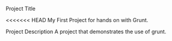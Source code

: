 Project Title

<<<<<<< HEAD
My First Project for hands on with Grunt.

Project Description
A project that demonstrates the use of grunt.

